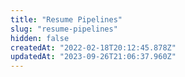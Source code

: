 ```yaml
---
title: "Resume Pipelines"
slug: "resume-pipelines"
hidden: false
createdAt: "2022-02-18T20:12:45.878Z"
updatedAt: "2023-09-26T21:06:37.960Z"
---
```

